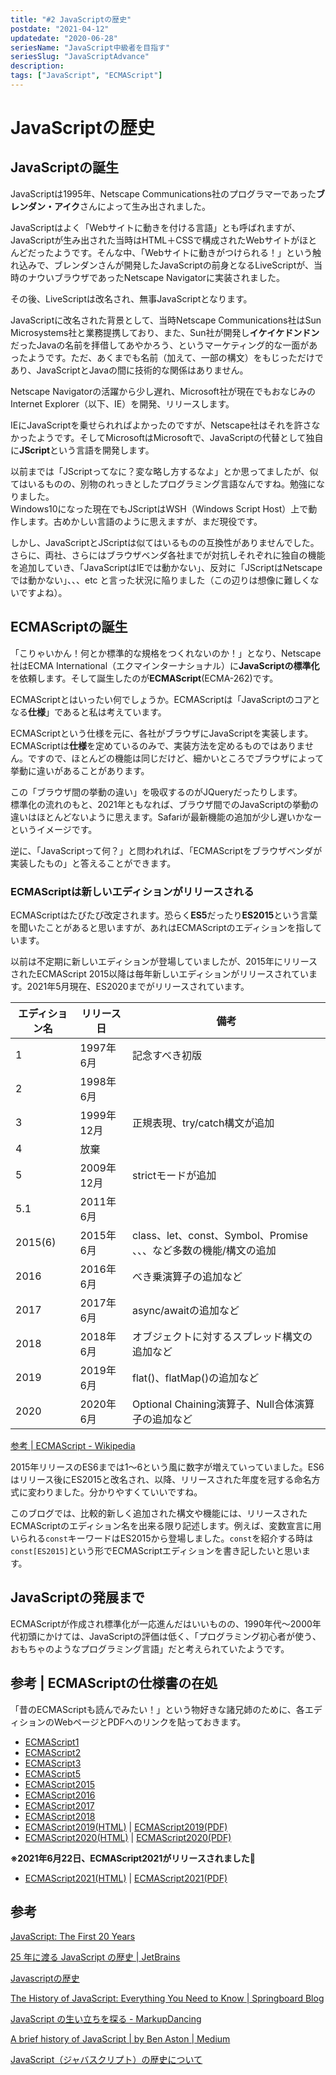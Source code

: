 ```yaml
---
title: "#2 JavaScriptの歴史"
postdate: "2021-04-12"
updatedate: "2020-06-28"
seriesName: "JavaScript中級者を目指す"
seriesSlug: "JavaScriptAdvance"
description: 
tags: ["JavaScript", "ECMAScript"]
---
```


# JavaScriptの歴史

## JavaScriptの誕生

JavaScriptは1995年、Netscape Communications社のプログラマーであった**ブレンダン・アイク**さんによって生み出されました。

JavaScriptはよく「Webサイトに動きを付ける言語」とも呼ばれますが、JavaScriptが生み出された当時はHTML＋CSSで構成されたWebサイトがほとんどだったようです。そんな中、「Webサイトに動きがつけられる！」という触れ込みで、ブレンダンさんが開発したJavaScriptの前身となるLiveScriptが、当時のナウいブラウザであったNetscape Navigatorに実装されました。

その後、LiveScriptは改名され、無事JavaScriptとなります。

JavaScriptに改名された背景として、当時Netscape Communications社はSun Microsystems社と業務提携しており、また、Sun社が開発し**イケイケドンドン**だったJavaの名前を拝借してあやかろう、というマーケティング的な一面があったようです。ただ、あくまでも名前（加えて、一部の構文）をもじっただけであり、JavaScriptとJavaの間に技術的な関係はありません。

Netscape Navigatorの活躍から少し遅れ、Microsoft社が現在でもおなじみのInternet Explorer（以下、IE）を開発、リリースします。

IEにJavaScriptを乗せられればよかったのですが、Netscape社はそれを許さなかったようです。そしてMicrosoftはMicrosoftで、JavaScriptの代替として独自に**JScript**という言語を開発します。

<aside>
以前までは「JScriptってなに？変な略し方するなよ」とか思ってましたが、似てはいるものの、別物のれっきとしたプログラミング言語なんですね。勉強になりました。
</aside>

<aside>
Windows10になった現在でもJScriptはWSH（Windows Script Host）上で動作します。古めかしい言語のように思えますが、まだ現役です。
</aside>

しかし、JavaScriptとJScriptは似てはいるものの互換性がありませんでした。さらに、両社、さらにはブラウザベンダ各社までが対抗しそれぞれに独自の機能を追加していき、「JavaScriptはIEでは動かない」、反対に「JScriptはNetscapeでは動かない」、、、etc と言った状況に陥りました（この辺りは想像に難しくないですよね）。

## ECMAScriptの誕生

「こりゃいかん！何とか標準的な規格をつくれないのか！」となり、Netscape社はECMA International（エクマインターナショナル）に**JavaScriptの標準化**を依頼します。そして誕生したのが**ECMAScript**(ECMA-262)です。

ECMAScriptとはいったい何でしょうか。ECMAScriptは「JavaScriptのコアとなる**仕様**」であると私は考えています。

ECMAScriptという仕様を元に、各社がブラウザにJavaScriptを実装します。ECMAScriptは**仕様**を定めているのみで、実装方法を定めるものではありません。ですので、ほとんどの機能は同じだけど、細かいところでブラウザによって挙動に違いがあることがあります。


<aside>
この「ブラウザ間の挙動の違い」を吸収するのがJQueryだったりします。
</aside>

<aside>
標準化の流れのもと、2021年ともなれば、ブラウザ間でのJavaScriptの挙動の違いはほとんどないように思えます。Safariが最新機能の追加が少し遅いかなーというイメージです。
</aside>

逆に、「JavaScriptって何？」と問われれば、「ECMAScriptをブラウザベンダが実装したもの」と答えることができます。

### ECMAScriptは新しいエディションがリリースされる

ECMAScriptはたびたび改定されます。恐らく**ES5**だったり**ES2015**という言葉を聞いたことがあると思いますが、あれはECMAScriptのエディションを指しています。

以前は不定期に新しいエディションが登場していましたが、2015年にリリースされたECMAScript 2015以降は毎年新しいエディションがリリースされています。2021年5月現在、ES2020までがリリースされています。

|エディション名|リリース日|備考|
|---------|--------|-----|
|1|1997年6月|記念すべき初版|
|2|1998年6月||
|3|1999年12月|正規表現、try/catch構文が追加|
|4|放棄||
|5|2009年12月|strictモードが追加|
|5.1|2011年6月||
|2015(6)|2015年6月|class、let、const、Symbol、Promise 、、、など多数の機能/構文の追加|
|2016|2016年6月|べき乗演算子の追加など|
|2017|2017年6月|async/awaitの追加など|
|2018|2018年6月|オブジェクトに対するスプレッド構文の追加など|
|2019|2019年6月|flat()、flatMap()の追加など|
|2020|2020年6月|Optional Chaining演算子、Null合体演算子の追加など|

[参考 | ECMAScript - Wikipedia](https://ja.wikipedia.org/wiki/ECMAScript#%E3%83%90%E3%83%BC%E3%82%B8%E3%83%A7%E3%83%B3)

2015年リリースのES6までは1～6という風に数字が増えていっていました。ES6はリリース後にES2015と改名され、以降、リリースされた年度を冠する命名方式に変わりました。分かりやすくていいですね。

このブログでは、比較的新しく追加された構文や機能には、リリースされたECMAScriptのエディション名を出来る限り記述します。例えば、変数宣言に用いられる`const`キーワードはES2015から登場しました。`const`を紹介する時は`const[ES2015]`という形でECMAScriptエディションを書き記したいと思います。


## JavaScriptの発展まで

ECMAScriptが作成され標準化が一応進んだはいいものの、1990年代～2000年代初頭にかけては、JavaScriptの評価は低く、「プログラミング初心者が使う、おもちゃのようなプログラミング言語」だと考えられていたようです。

## 参考 | ECMAScriptの仕様書の在処

「昔のECMAScriptも読んでみたい！」という物好きな諸兄姉のために、各エディションのWebページとPDFへのリンクを貼っておきます。

- [ECMAScript1](https://www.ecma-international.org/wp-content/uploads/ECMA-262_1st_edition_june_1997.pdf)
- [ECMAScript2](https://www.ecma-international.org/wp-content/uploads/ECMA-262_2nd_edition_august_1998.pdf)
- [ECMAScript3](http://archives.ecma-international.org/1999/TC39WG/ecma262-3.pdf)
- [ECMAScript5](https://www.ecma-international.org/wp-content/uploads/ECMA-262_5th_edition_december_2009.pdf)
- [ECMAScript2015](https://262.ecma-international.org/6.0/ECMA-262.pdf)
- [ECMAScript2016](https://www.ecma-international.org/wp-content/uploads/ECMA-262_7th_edition_june_2016.pdf)
- [ECMAScript2017](https://www.ecma-international.org/wp-content/uploads/ECMA-262_8th_edition_june_2017.pdf)
- [ECMAScript2018](https://www.ecma-international.org/wp-content/uploads/ECMA-262_9th_edition_june_2018.pdf)
- [ECMAScript2019(HTML)](https://262.ecma-international.org/10.0/) | [ECMAScript2019(PDF)](https://www.ecma-international.org/wp-content/uploads/ECMA-262-10th-edition-June-2019.pdf)
- [ECMAScript2020(HTML)](https://262.ecma-international.org/11.0/) | [ECMAScript2020(PDF)](https://www.ecma-international.org/wp-content/uploads/ECMA-262_11th_edition_june_2020.pdf)


**※2021年6月22日、ECMAScript2021がリリースされました**🎊

- [ECMAScript2021(HTML)](https://262.ecma-international.org/12.0/) | [ECMAScript2021(PDF)](https://www.ecma-international.org/wp-content/uploads/ECMA-262_12th_edition_june_2021.pdf)

## 参考

[JavaScript: The First 20 Years](https://dl.acm.org/doi/pdf/10.1145/3386327)

[25 年に渡る JavaScript の歴史 | JetBrains](https://www.jetbrains.com/ja-jp/lp/javascript-25/)

[Javascriptの歴史](http://www.kogures.com/hitoshi/history/javascript/index.html)

[The History of JavaScript: Everything You Need to Know | Springboard Blog](https://www.springboard.com/blog/history-of-javascript/)

[JavaScript の生い立ちを探る - MarkupDancing](https://www.markupdancing.net/archive/20081111-083300.html)

[A brief history of JavaScript | by Ben Aston | Medium](https://medium.com/@_benaston/lesson-1a-the-history-of-javascript-8c1ce3bffb17)

[JavaScript（ジャバスクリプト）の歴史について](https://noveltyinc.jp/2020/02/14/javascript-history/)
